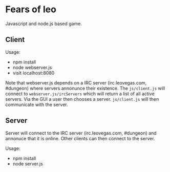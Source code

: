 # Fears of leo

Javascript and node.js based game.


## Client

Usage: 

 - npm install
 - node webserver.js
 - visit localhost:8080


Note that webserver.js depends on a IRC server (irc.leovegas.com, #dungeon) where servers annonunce their existence. 
The `js/client.js` will connect to `webserver.js/ircServers` which will return a list of all active servers. Via the GUI a user then chooses a server. `js/client.js` will then communicate with the server.

## Server

Server will connect to the IRC server (irc.leovegas.com, #dungeon) and annonuce that it is online. Other clients can then connect to the server.

Usage: 
 - npm install
 - node server.js
